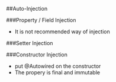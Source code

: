 ##Auto-Injection

###Property / Field Injection
- It is not recommended way of injection

###Setter Injection

###Constructor Injection
- put @Autowired on the constructor
- The propery is final and immutable